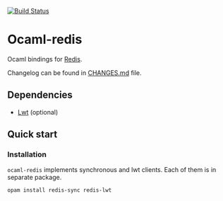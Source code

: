 [![Build Status](https://travis-ci.org/0xffea/ocaml-redis.svg?branch=master)](https://travis-ci.org/0xffea/ocaml-redis)

# Ocaml-redis

Ocaml bindings for [Redis](http://redis.io/).

Changelog can be found in [CHANGES.md](/CHANGES.md) file.


## Dependencies

* [Lwt](http://ocsigen.org/lwt/install) (optional)

## Quick start

### Installation

`ocaml-redis` implements synchronous and lwt clients. Each of them is in separate package.

```
opam install redis-sync redis-lwt
```
